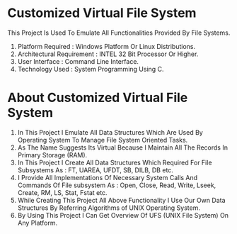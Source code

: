 # Customized Virtual File System #

This Project Is Used To Emulate All Functionalities Provided By File Systems.

1) Platform Required          : Windows Platform Or Linux Distributions.
2) Architectural Requirement  : INTEL 32 Bit Processor Or Higher.
3) User Interface             : Command Line Interface.
4) Technology Used            : System Programming Using C.

# About Customized Virtual File System #

1) In This Project I Emulate All Data Structures Which Are Used By Operating System To Manage File System Oriented Tasks.
2) As The Name Suggests Its Virtual Because I Maintain All The Records In Primary Storage (RAM).
3) In This Project I Create All Data Structures Which Required For File Subsystems As : FT, UAREA, UFDT, SB, DILB, DB etc.
4) I Provide All Implementations Of Necessary System Calls And Commands Of File subsystem As : Open, Close, Read, Write, Lseek, Create, RM, LS, Stat, Fstat etc.
5) While Creating This Project All Above Functionality I Use Our Own Data Structures By Referring Algorithms of UNIX Operating System.
6) By Using This Project I Can Get Overview Of UFS (UNIX File System) On Any Platform.
